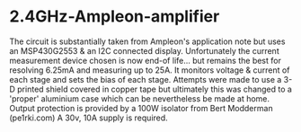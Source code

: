 # 2.4GHz-Ampleon-amplifier
The circuit is substantially taken from Ampleon's application note but uses an MSP430G2553 & an I2C connected display. Unfortunately the current measurement device chosen is now end-of life... but remains the best for resolving 6.25mA and measuring up to 25A. It monitors voltage & current of each stage and sets the bias of each stage.
Attempts were made to use a 3-D printed shield covered in copper tape but ultimately this was changed to a 'proper' aluminium case which can be nevertheless be made at home.
Output protection is provided by a 100W isolator from Bert Modderman (pe1rki.com)
A 30v, 10A supply is required.
